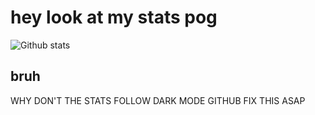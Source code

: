 # hey look at my stats pog

![Github stats](https://github-readme-stats.vercel.app/api?username=yourGithubUsername)

## bruh
WHY DON'T THE STATS FOLLOW DARK MODE GITHUB FIX THIS ASAP
